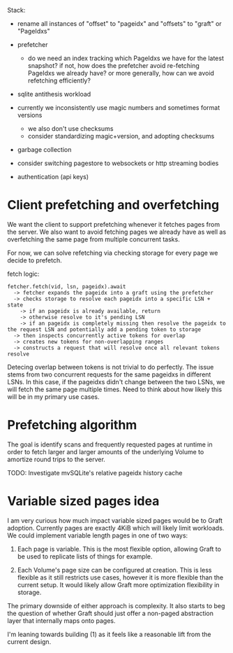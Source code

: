 Stack:

- rename all instances of "offset" to "pageidx" and "offsets" to "graft" or "PageIdxs"
- prefetcher

  - do we need an index tracking which PageIdxs we have for the latest snapshot? if not, how does the prefetcher avoid re-fetching PageIdxs we already have? or more generally, how can we avoid refetching efficiently?

- sqlite antithesis workload
- currently we inconsistently use magic numbers and sometimes format versions
  - we also don't use checksums
  - consider standardizing magic+version, and adopting checksums
- garbage collection
- consider switching pagestore to websockets or http streaming bodies
- authentication (api keys)

# Client prefetching and overfetching

We want the client to support prefetching whenever it fetches pages from the server. We also want to avoid fetching pages we already have as well as overfetching the same page from multiple concurrent tasks.

For now, we can solve refetching via checking storage for every page we decide to prefetch.

fetch logic:

```
fetcher.fetch(vid, lsn, pageidx).await
  -> fetcher expands the pageidx into a graft using the prefetcher
  -> checks storage to resolve each pageidx into a specific LSN + state
    -> if an pageidx is already available, return
    -> otherwise resolve to it's pending LSN
    -> if an pageidx is completely missing then resolve the pageidx to the request LSN and potentially add a pending token to storage
  -> then inspects concurrently active tokens for overlap
  -> creates new tokens for non-overlapping ranges
  -> constructs a request that will resolve once all relevant tokens resolve

```

Detecing overlap between tokens is not trivial to do perfectly. The issue stems from two concurrent requests for the same pageidxs in different LSNs. In this case, if the pageidxs didn't change between the two LSNs, we will fetch the same page multiple times. Need to think about how likely this will be in my primary use cases.

# Prefetching algorithm

The goal is identify scans and frequently requested pages at runtime in order to fetch larger and larger amounts of the underlying Volume to amortize round trips to the server.

TODO: Investigate mvSQLite's relative pageidx history cache

# Variable sized pages idea

I am very curious how much impact variable sized pages would be to Graft adoption. Currently pages are exactly 4KiB which will likely limit workloads. We could implement variable length pages in one of two ways:

1. Each page is variable. This is the most flexible option, allowing Graft to be used to replicate lists of things for example.

2. Each Volume's page size can be configured at creation. This is less flexible as it still restricts use cases, however it is more flexible than the current setup. It would likely allow Graft more optimization flexibility in storage.

The primary downside of either approach is complexity. It also starts to beg the question of whether Graft should just offer a non-paged abstraction layer that internally maps onto pages.

I'm leaning towards building (1) as it feels like a reasonable lift from the current design.
